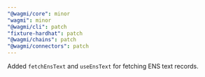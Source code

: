 ```yaml
---
"@wagmi/core": minor
"wagmi": minor
"@wagmi/cli": patch
"fixture-hardhat": patch
"@wagmi/chains": patch
"@wagmi/connectors": patch
---
```


Added `fetchEnsText` and `useEnsText` for fetching ENS text records.
